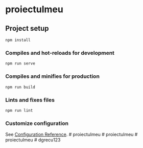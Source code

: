 # proiectulmeu

## Project setup
```
npm install
```

### Compiles and hot-reloads for development
```
npm run serve
```

### Compiles and minifies for production
```
npm run build
```

### Lints and fixes files
```
npm run lint
```

### Customize configuration
See [Configuration Reference](https://cli.vuejs.org/config/).
#   p r o i e c t u l m e u  
 #   p r o i e c t u l m e u  
 #   p r o i e c t u l m e u  
 #   d g r e c u 1 2 3  
 